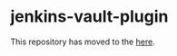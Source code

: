 # jenkins-vault-plugin

This repository has moved to the [here](https://github.com/jenkinsci/hashicorp-vault-plugin).

